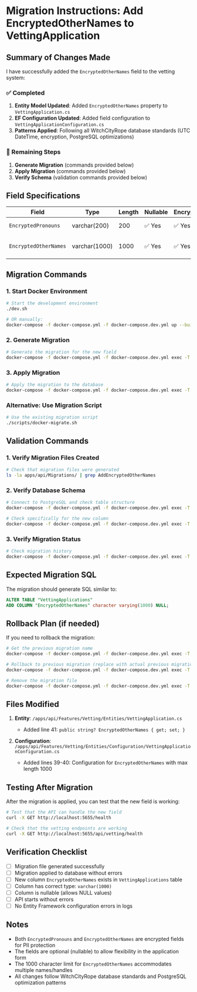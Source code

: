 # Migration Instructions: Add EncryptedOtherNames to VettingApplication

## Summary of Changes Made

I have successfully added the `EncryptedOtherNames` field to the vetting system:

### ✅ Completed
1. **Entity Model Updated**: Added `EncryptedOtherNames` property to `VettingApplication.cs`
2. **EF Configuration Updated**: Added field configuration to `VettingApplicationConfiguration.cs`
3. **Patterns Applied**: Following all WitchCityRope database standards (UTC DateTime, encryption, PostgreSQL optimizations)

### 🔄 Remaining Steps
1. **Generate Migration** (commands provided below)
2. **Apply Migration** (commands provided below)
3. **Verify Schema** (validation commands provided below)

## Field Specifications

| Field | Type | Length | Nullable | Encrypted | Purpose |
|-------|------|--------|----------|-----------|---------|
| `EncryptedPronouns` | varchar(200) | 200 | ✅ Yes | ✅ Yes | User's preferred pronouns (EXISTING) |
| `EncryptedOtherNames` | varchar(1000) | 1000 | ✅ Yes | ✅ Yes | Other names/nicknames/handles (NEW) |

## Migration Commands

### 1. Start Docker Environment
```bash
# Start the development environment
./dev.sh

# OR manually:
docker-compose -f docker-compose.yml -f docker-compose.dev.yml up --build -d
```

### 2. Generate Migration
```bash
# Generate the migration for the new field
docker-compose -f docker-compose.yml -f docker-compose.dev.yml exec -T api bash -c 'export PATH="$PATH:/root/.dotnet/tools" && dotnet ef migrations add AddEncryptedOtherNamesToVettingApplication'
```

### 3. Apply Migration
```bash
# Apply the migration to the database
docker-compose -f docker-compose.yml -f docker-compose.dev.yml exec -T api bash -c 'export PATH="$PATH:/root/.dotnet/tools" && dotnet ef database update'
```

### Alternative: Use Migration Script
```bash
# Use the existing migration script
./scripts/docker-migrate.sh
```

## Validation Commands

### 1. Verify Migration Files Created
```bash
# Check that migration files were generated
ls -la apps/api/Migrations/ | grep AddEncryptedOtherNames
```

### 2. Verify Database Schema
```bash
# Connect to PostgreSQL and check table structure
docker-compose -f docker-compose.yml -f docker-compose.dev.yml exec -T postgres psql -U postgres -d witchcityrope_dev -c "\d \"VettingApplications\""

# Check specifically for the new column
docker-compose -f docker-compose.yml -f docker-compose.dev.yml exec -T postgres psql -U postgres -d witchcityrope_dev -c "SELECT column_name, data_type, character_maximum_length, is_nullable FROM information_schema.columns WHERE table_name = 'VettingApplications' AND column_name IN ('EncryptedPronouns', 'EncryptedOtherNames');"
```

### 3. Verify Migration Status
```bash
# Check migration history
docker-compose -f docker-compose.yml -f docker-compose.dev.yml exec -T api bash -c 'export PATH="$PATH:/root/.dotnet/tools" && dotnet ef migrations list'
```

## Expected Migration SQL

The migration should generate SQL similar to:
```sql
ALTER TABLE "VettingApplications"
ADD COLUMN "EncryptedOtherNames" character varying(1000) NULL;
```

## Rollback Plan (if needed)

If you need to rollback the migration:
```bash
# Get the previous migration name
docker-compose -f docker-compose.yml -f docker-compose.dev.yml exec -T api bash -c 'export PATH="$PATH:/root/.dotnet/tools" && dotnet ef migrations list'

# Rollback to previous migration (replace with actual previous migration name)
docker-compose -f docker-compose.yml -f docker-compose.dev.yml exec -T api bash -c 'export PATH="$PATH:/root/.dotnet/tools" && dotnet ef database update [PreviousMigrationName]'

# Remove the migration file
docker-compose -f docker-compose.yml -f docker-compose.dev.yml exec -T api bash -c 'export PATH="$PATH:/root/.dotnet/tools" && dotnet ef migrations remove'
```

## Files Modified

1. **Entity**: `/apps/api/Features/Vetting/Entities/VettingApplication.cs`
   - Added line 41: `public string? EncryptedOtherNames { get; set; }`

2. **Configuration**: `/apps/api/Features/Vetting/Entities/Configuration/VettingApplicationConfiguration.cs`
   - Added lines 39-40: Configuration for `EncryptedOtherNames` with max length 1000

## Testing After Migration

After the migration is applied, you can test that the new field is working:

```bash
# Test that the API can handle the new field
curl -X GET http://localhost:5655/health

# Check that the vetting endpoints are working
curl -X GET http://localhost:5655/api/vetting/health
```

## Verification Checklist

- [ ] Migration file generated successfully
- [ ] Migration applied to database without errors
- [ ] New column `EncryptedOtherNames` exists in `VettingApplications` table
- [ ] Column has correct type: `varchar(1000)`
- [ ] Column is nullable (allows NULL values)
- [ ] API starts without errors
- [ ] No Entity Framework configuration errors in logs

## Notes

- Both `EncryptedPronouns` and `EncryptedOtherNames` are encrypted fields for PII protection
- The fields are optional (nullable) to allow flexibility in the application form
- The 1000 character limit for `EncryptedOtherNames` accommodates multiple names/handles
- All changes follow WitchCityRope database standards and PostgreSQL optimization patterns